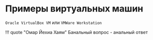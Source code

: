# Примеры виртуальных машин

`Oracle VirtualBox VM` или `VMWare Workstation`

!!! quote "Омар Йехиа Хаям"
    Банальный вопрос - анальный ответ
